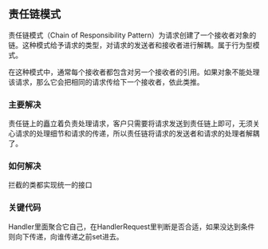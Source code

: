 ## 责任链模式

责任链模式（Chain of Responsibility Pattern）为请求创建了一个接收者对象的链。这种模式给予请求的类型，对请求的发送者和接收者进行解耦。属于行为型模式。

在这种模式中，通常每个接收者都包含对另一个接收者的引用。如果对象不能处理该请求，那么它会把相同的请求传给下一个接收者，依此类推。

### 主要解决

责任链上的矗立着负责处理请求，客户只需要将请求发送到责任链上即可，无须关心请求的处理细节和请求的传递，所以责任链将请求的发送者和请求的处理者解耦了。

### 如何解决

拦截的类都实现统一的接口

### 关键代码

Handler里面聚合它自己，在HandlerRequest里判断是否合适，如果没达到条件则向下传递，向谁传递之前set进去。